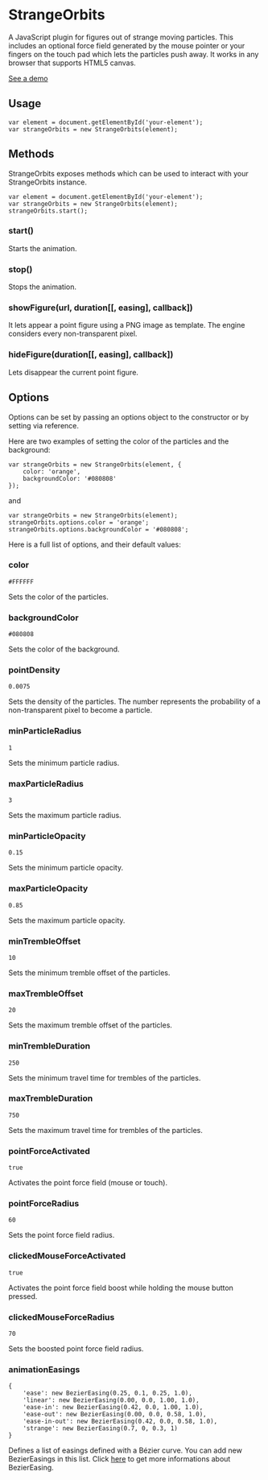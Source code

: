 # StrangeOrbits

A JavaScript plugin for figures out of strange moving particles. This includes an optional force field generated by the mouse pointer or your fingers on the touch pad which lets the particles push away. It works in any browser that supports HTML5 canvas.

[See a demo](https://sahithyen.github.io/StrangeOrbits)

## Usage

```
var element = document.getElementById('your-element');
var strangeOrbits = new StrangeOrbits(element);
```

## Methods

StrangeOrbits exposes methods which can be used to interact with your StrangeOrbits instance.

```
var element = document.getElementById('your-element');
var strangeOrbits = new StrangeOrbits(element);
strangeOrbits.start();
```

### start()

Starts the animation.

### stop()

Stops the animation.

### showFigure(url, duration[[, easing], callback])

It lets appear a point figure using a PNG image as template. The engine considers every non-transparent pixel.

### hideFigure(duration[[, easing], callback])

Lets disappear the current point figure.

## Options

Options can be set by passing an options object to the constructor or by setting via reference.

Here are two examples of setting the color of the particles and the background:

```
var strangeOrbits = new StrangeOrbits(element, {
    color: 'orange',
    backgroundColor: '#080808'
});
```

and

```
var strangeOrbits = new StrangeOrbits(element);
strangeOrbits.options.color = 'orange';
strangeOrbits.options.backgroundColor = '#080808';
```

Here is a full list of options, and their default values:

### color

```
#FFFFFF
```

Sets the color of the particles.

### backgroundColor

```
#080808
```

Sets the color of the background.

### pointDensity

```
0.0075
```

Sets the density of the particles. The number represents the probability of a non-transparent pixel to become a particle.

### minParticleRadius

```
1
```

Sets the minimum particle radius.

### maxParticleRadius

```
3
```

Sets the maximum particle radius.

### minParticleOpacity

```
0.15
```

Sets the minimum particle opacity.

### maxParticleOpacity

```
0.85
```

Sets the maximum particle opacity.

### minTrembleOffset

```
10
```

Sets the minimum tremble offset of the particles.

### maxTrembleOffset

```
20
```

Sets the maximum tremble offset of the particles.

### minTrembleDuration

```
250
```

Sets the minimum travel time for trembles of the particles.

### maxTrembleDuration

```
750
```

Sets the maximum travel time for trembles of the particles.

### pointForceActivated

```
true
```

Activates the point force field (mouse or touch).

### pointForceRadius

```
60
```

Sets the point force field radius.

### clickedMouseForceActivated

```
true
```

Activates the point force field boost while holding the mouse button pressed.

### clickedMouseForceRadius

```
70
```

Sets the boosted point force field radius.

### animationEasings

```
{
    'ease': new BezierEasing(0.25, 0.1, 0.25, 1.0),
    'linear': new BezierEasing(0.00, 0.0, 1.00, 1.0),
    'ease-in': new BezierEasing(0.42, 0.0, 1.00, 1.0),
    'ease-out': new BezierEasing(0.00, 0.0, 0.58, 1.0),
    'ease-in-out': new BezierEasing(0.42, 0.0, 0.58, 1.0),
    'strange': new BezierEasing(0.7, 0, 0.3, 1)
}
```

Defines a list of easings defined with a Bézier curve. You can add new BezierEasings in this list. Click [here](https://github.com/gre/bezier-easing) to get more informations about BezierEasing.
